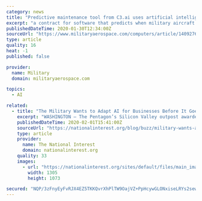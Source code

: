 ```yaml
---
category: news
title: "Predictive maintenance tool from C3.ai uses artificial intelligence AI to forecast aircraft maintenance"
excerpt: "a contract for software that predicts when military aircraft will need repairs. Defense News reports. Continue reading original article The Military & Aerospace Electronics take: 30 Jan. 2020 --The artificial intelligence (AI) tool would make more aircraft available for missions and could potentially save billions of dollars in maintenance costs."
publishedDateTime: 2020-01-30T12:34:00Z
sourceUrl: "https://www.militaryaerospace.com/computers/article/14092760/software-artificial-intelligence-ai-predictive-maintenance"
type: article
quality: 16
heat: -1
published: false

provider:
  name: Military
  domain: militaryaerospace.com

topics:
  - AI

related:
  - title: "The Military Wants to Adapt AI for Businesses Before It Goes on the Battlefield"
    excerpt: "WASHINGTON – The Pentagon’s Silicon Valley outpost awarded C3.ai Inc. in Redwood City, Calif., a contract for software that predicts when military aircraft will need repairs. Defense News reports. Continue reading original article The Military & Aerospace Electronics take: 30 Jan. 2020 -- The artificial intelligence (AI) tool would make ..."
    publishedDateTime: 2020-02-01T15:41:00Z
    sourceUrl: "https://nationalinterest.org/blog/buzz/military-wants-adapt-ai-businesses-it-goes-battlefield-118751"
    type: article
    provider:
      name: The National Interest
      domain: nationalinterest.org
    quality: 33
    images:
      - url: "https://nationalinterest.org/sites/default/files/main_images/A21%20%281%29_2.jpg"
        width: 1305
        height: 1073

secured: "NQP/3zFnyEyFvRJX4EZ5TKKQvrXhPlTW9OajVZ+PpHcywGLONxiseLRYs2sewUafVEgkXtEan+bC7J9muI9rBG5N01g6m/ohGRUuWffnA1XQr1+jZRdCM87MySRupNJKkFeBLQzORyQH5iH25Dd3PSo0l3ZduK2g3iWmH7tkjFoY5FKQccnupzwWMq6t8mZH7aStQcB+u0II/naDDdVpJHSMe2pb3v3QrYutMODu4R3uvsvew9xZAepjCFPpD5bAtEXttYVLQyXycBlnpU+5CfLj2DYfwecnikPeE9XyzBwrmPLLpR1sSydK2tIqoimrFFFEoQpu5WS1M0WeMlyBfA5U7DWpZK2CU00GJ6et75M1USCxBCF2D7FlpDch9+kEghBNf3frGEFkSOa200vWs4v+DNdgLFKJO7vDIeALjmYfdfcCQwZTxVH/lfADUPCOAvs7cdqWuHpzcjrpiTubYli3YBELNDlEPMy+Y14pQYs=;ExKWc4Cii1+tywLVTKCyXg=="
---
```


